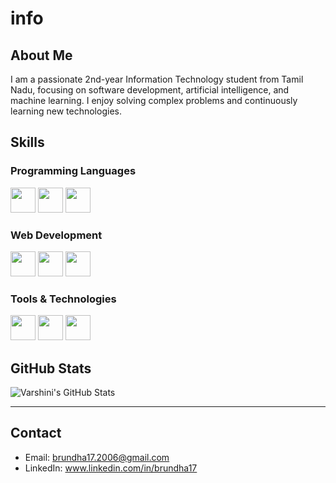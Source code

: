 # info
## About Me
I am a passionate 2nd-year Information Technology student from Tamil Nadu, focusing on software development, artificial intelligence, and machine learning. I enjoy solving complex problems and continuously learning new technologies.

## Skills
### Programming Languages  
<img src="https://cdn.jsdelivr.net/gh/devicons/devicon/icons/python/python-original.svg" width="40" /> <img src="https://cdn.jsdelivr.net/gh/devicons/devicon/icons/c/c-original.svg" width="40" /> <img src="https://cdn.jsdelivr.net/gh/devicons/devicon/icons/java/java-original.svg" width="40" />
### Web Development  
<img src="https://cdn.jsdelivr.net/gh/devicons/devicon/icons/html5/html5-original.svg" width="40" /> <img src="https://cdn.jsdelivr.net/gh/devicons/devicon/icons/css3/css3-original.svg" width="40" /> <img src="https://cdn.jsdelivr.net/gh/devicons/devicon/icons/javascript/javascript-original.svg" width="40" />
### Tools & Technologies  
<img src="https://cdn.jsdelivr.net/gh/devicons/devicon/icons/git/git-original.svg" width="40" /> <img src="https://cdn.jsdelivr.net/gh/devicons/devicon/icons/github/github-original.svg" width="40" /> <img src="https://cdn.jsdelivr.net/gh/devicons/devicon/icons/vscode/vscode-original.svg" width="40" />

## GitHub Stats

![Varshini's GitHub Stats](https://github-readme-stats.vercel.app/api?username=Dhanavarshinimurugesan&show_icons=true&theme=radical)

---

## Contact
- Email: brundha17.2006@gmail.com
- LinkedIn: www.linkedin.com/in/brundha17
